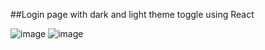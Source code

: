 ##Login page with dark and light theme toggle using React

![image](https://user-images.githubusercontent.com/83215038/200358259-f61f5c39-223d-40fd-b9b0-a196790a25d3.png)  ![image](https://user-images.githubusercontent.com/83215038/200358275-5183bcfb-68e1-4719-8902-b77cd6ec79d0.png)

